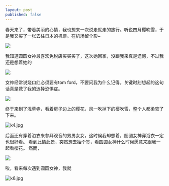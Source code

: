 ```yaml
---
layout: post
published: false
---
```

春天来了，带着美丽的心情，我也想来一次说走就走的旅行。听说四月樱吹雪，于是我又买了一张去往日本的机票。在机场留个影~

![]({{site.baseurl}}/image/k1.jpg)

我知道圆圆女神最喜欢免税店买买买了，这次她回家，没跟我来真是遗憾，不过我还是想着她的

![]({{site.baseurl}}/image/k2.jpg)

女神经常说烧口红必须要有tom ford，不要问我为什么记得。关键时刻想起的这句话真是救了我的选择恐惧症。

![]({{site.baseurl}}/image/k3.jpg)

终于来到了浅草寺，看着房子边上的樱花，风一吹掉下的樱吹雪，整个人都柔软了下来。

![k4.jpg]({{site.baseurl}}/image/k4.jpg)

后面还有穿着浴衣来参拜观音的男男女女，这时候我却想着，圆圆女神穿浴衣一定也很好看。
看到此情此景，突然想去抽个签，看圆圆女神什么时候愿意来跟我一起看樱花。
然而，

![]({{site.baseurl}}/image/k5.jpg)

唉，看来每次遇到圆圆女神，我就

![k6.jpg]({{site.baseurl}}/image/k6.jpg)

